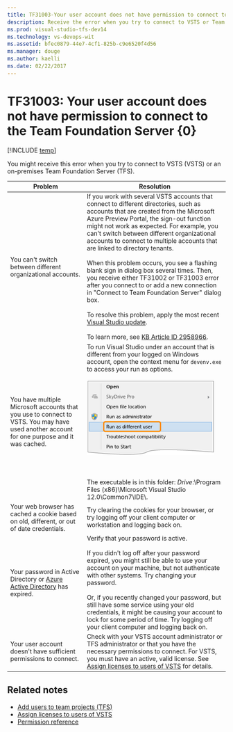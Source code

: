 ```yaml
---
title: TF31003-Your user account does not have permission to connect to TFS | VSTS & TFS
description: Receive the error when you try to connect to VSTS or Team Foundation Server (TFS).
ms.prod: visual-studio-tfs-dev14
ms.technology: vs-devops-wit
ms.assetid: bfec0879-44e7-4cf1-825b-c9e6520f4d56
ms.manager: douge
ms.author: kaelli
ms.date: 02/22/2017
---
```


# TF31003: Your user account does not have permission to connect to the Team Foundation Server {0}

[!INCLUDE [temp](../../_shared/dev15-version-header.md)]

You might receive this error when you try to connect to VSTS (VSTS) or an on-premises Team Foundation Server (TFS).  
  
|Problem|Resolution|  
|-------------|----------------|  
|You can't switch between different organizational accounts.|If you work with several VSTS accounts that connect to different directories, such as accounts that are created from the Microsoft Azure Preview Portal, the sign-out function might not work as expected. For example, you can't switch between different organizational accounts to connect to multiple accounts that are linked to directory tenants.<br /><br /> When this problem occurs, you see a flashing blank sign in dialog box several times. Then, you receive either TF31002 or TF31003 error after you connect to or add a new connection in "Connect to Team Foundation Server" dialog box.<br /><br /> To resolve this problem, apply the most recent [Visual Studio update](http://www.visualstudio.com/downloads).<br /><br /> To learn more, see [KB Article ID 2958966](http://support.microsoft.com/kb/2958966).|  
|You have multiple Microsoft accounts that you use to connect to VSTS. You may have used another account for one purpose and it was cached.|To run Visual Studio under an account that is different from your logged on Windows account, open the context menu for `devenv.exe` to access your run as options.<br /><br /> ![Context menu for Visual Studio devenv.exe](_img/alm_cnt_runas.png "ALM_CNT_RunAs")<br /><br /> <br /><br /> The executable is in this folder: *Drive*:\Program Files (x86)\Microsoft Visual Studio 12.0\Common7\IDE\\.|  
|Your web browser has cached a cookie based on old, different, or out of date credentials.|Try clearing the cookies for your browser, or try logging off your client computer or workstation and logging back on.|  
|Your password in Active Directory or [Azure Active Directory](http://azure.microsoft.com/services/active-directory) has expired.|Verify that your password is active.<br /><br /> If you didn't log off after your password expired, you might still be able to use your account on your machine, but not authenticate with other systems. Try changing your password.<br /><br /> Or, if you recently changed your password, but still have some service using your old credentials, it might be causing your account to lock for some period of time. Try logging off your client computer and logging back on.|  
|Your user account doesn't have sufficient permissions to connect.|Check with your VSTS account administrator or TFS administrator or that you have the necessary permissions to connect. For VSTS, you must have an active, valid license. See [Assign licenses to users of VSTS](../../../accounts/add-account-users-assign-access-levels.md) for details.|  
  
## Related notes 
- [Add users to team projects (TFS)](../../../accounts/add-users.md)   
- [Assign licenses to users of VSTS](../../../accounts/add-account-users-assign-access-levels.md)
- [Permission reference](../../../security/permissions.md)